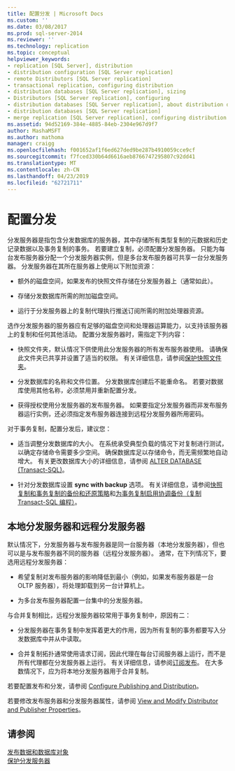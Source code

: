 ```yaml
---
title: 配置分发 | Microsoft Docs
ms.custom: ''
ms.date: 03/08/2017
ms.prod: sql-server-2014
ms.reviewer: ''
ms.technology: replication
ms.topic: conceptual
helpviewer_keywords:
- replication [SQL Server], distribution
- distribution configuration [SQL Server replication]
- remote Distributors [SQL Server replication]
- transactional replication, configuring distribution
- distribution databases [SQL Server replication], sizing
- Distributors [SQL Server replication], configuring
- distribution databases [SQL Server replication], about distribution databases
- distribution databases [SQL Server replication]
- merge replication [SQL Server replication], configuring distribution
ms.assetid: 94d52169-384e-4885-84eb-2304e967d9f7
author: MashaMSFT
ms.author: mathoma
manager: craigg
ms.openlocfilehash: f001652af1f6ed627ded9be287b4910059cce9cf
ms.sourcegitcommit: f7fced330b64d6616aeb8766747295807c92dd41
ms.translationtype: MT
ms.contentlocale: zh-CN
ms.lasthandoff: 04/23/2019
ms.locfileid: "62721711"
---
```

# <a name="configure-distribution"></a>配置分发
  分发服务器是指包含分发数据库的服务器，其中存储所有类型复制的元数据和历史记录数据以及事务复制的事务。 若要建立复制，必须配置分发服务器。 只能为每台发布服务器分配一个分发服务器实例，但是多台发布服务器可共享一台分发服务器。 分发服务器在其所在服务器上使用以下附加资源：  
  
-   额外的磁盘空间，如果发布的快照文件存储在分发服务器上（通常如此）。  
  
-   存储分发数据库所需的附加磁盘空间。  
  
-   运行于分发服务器上的复制代理执行推送订阅所需的附加处理器资源。  
  
 选作分发服务器的服务器应有足够的磁盘空间和处理器运算能力，以支持该服务器上的复制和任何其他活动。 配置分发服务器时，需指定下列内容：  
  
-   快照文件夹，默认情况下供使用此分发服务器的所有发布服务器使用。 请确保此文件夹已共享并设置了适当的权限。 有关详细信息，请参阅[保护快照文件夹](security/secure-the-snapshot-folder.md)。  
  
-   分发数据库的名称和文件位置。 分发数据库创建后不能重命名。 若要对数据库使用其他名称，必须禁用并重新配置分发。  
  
-   获得授权使用分发服务器的发布服务器。 如果要指定分发服务器而非发布服务器运行实例，还必须指定发布服务器连接到远程分发服务器所用密码。  
  
 对于事务复制，配置分发后，建议您：  
  
-   适当调整分发数据库的大小。 在系统承受典型负载的情况下对复制进行测试，以确定存储命令需要多少空间。 确保数据库足以存储命令，而无需频繁地自动增大。 有关更改数据库大小的详细信息，请参阅 [ALTER DATABASE (Transact-SQL)](/sql/t-sql/statements/alter-database-transact-sql)。  
  
-   针对分发数据库设置 **sync with backup** 选项。 有关详细信息，请参阅[快照复制和事务复制的备份和还原策略](administration/strategies-for-backing-up-and-restoring-snapshot-and-transactional-replication.md)和[为事务复制启用协调备份（复制 Transact-SQL 编程）](administration/enable-coordinated-backups-for-transactional-replication.md)。  
  
## <a name="local-and-remote-distributors"></a>本地分发服务器和远程分发服务器  
 默认情况下，分发服务器与发布服务器是同一台服务器（本地分发服务器），但也可以是与发布服务器不同的服务器（远程分发服务器）。 通常，在下列情况下，要选用远程分发服务器：  
  
-   希望复制对发布服务器的影响降低到最小（例如，如果发布服务器是一台 OLTP 服务器），将处理卸载到另一台计算机上。  
  
-   为多台发布服务器配置一台集中的分发服务器。  
  
 与合并复制相比，远程分发服务器较常用于事务复制中，原因有二：  
  
-   分发服务器在事务复制中发挥着更大的作用，因为所有复制的事务都要写入分发数据库中并从中读取。  
  
-   合并复制拓扑通常使用请求订阅，因此代理在每台订阅服务器上运行，而不是所有代理都在分发服务器上运行。 有关详细信息，请参阅[订阅发布](subscribe-to-publications.md)。 在大多数情况下，应为将本地分发服务器用于合并复制。  
  
 若要配置发布和分发，请参阅 [Configure Publishing and Distribution](configure-publishing-and-distribution.md)。  
  
 若要修改发布服务器和分发服务器属性，请参阅 [View and Modify Distributor and Publisher Properties](view-and-modify-distributor-and-publisher-properties.md)。  
  
## <a name="see-also"></a>请参阅  
 [发布数据和数据库对象](publish/publish-data-and-database-objects.md)   
 [保护分发服务器](security/secure-the-distributor.md)  
  
  
